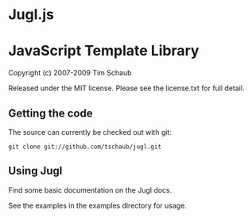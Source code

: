 Jugl.js
=======

JavaScript Template Library
===========================

Copyright (c) 2007-2009 Tim Schaub

Released under the MIT license.  Please see the license.txt for full detail.

Getting the code
----------------

The source can currently be checked out with git:

    git clone git://github.com/tschaub/jugl.git


Using Jugl
----------

Find some basic documentation on the Jugl docs.

See the examples in the examples directory for usage.
